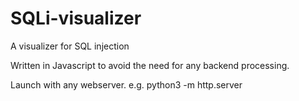 # SQLi-visualizer
A visualizer for SQL injection

Written in Javascript to avoid the need for any backend processing.

Launch with any webserver. e.g. python3 -m http.server